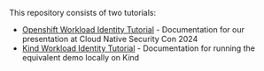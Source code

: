 This repository consists of two tutorials:

- [Openshift Workload Identity Tutorial](./OpenshiftTutorial) - Documentation for our presentation at Cloud Native Security Con 2024
- [Kind Workload Identity Tutorial](./KindTutorial) - Documentation for running the equivalent demo locally on Kind
